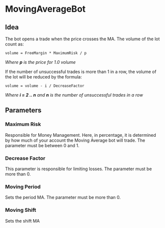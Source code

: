 ﻿MovingAverageBot
===

## Idea
The bot opens a trade when the price crosses the MA. The volume of the lot count as:

    volume = FreeMargin * MaximumRisk / p
*Where __p__ is the price for 1.0 volume*  

If the number of unsuccessful trades is more than 1 in a row, the volume of the lot will be reduced by the formula:

    volume = volume - i / DecreaseFactor
*Where __i = 2 .. n__ and __n__ is the number of unsuccessful trades  in a row*  

## Parameters

### Maximum Risk
Responsible for Money Management. Here, in percentage, it is determined by how much of your account the Moving Average bot will trade. The parameter must be between 0 and 1.

### Decrease Factor
This parameter is responsible for limiting losses. The parameter must be more than 0.

### Moving Period
Sets the period MA. The parameter must be more than 0.

### Moving Shift
Sets the shift MA
